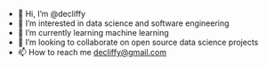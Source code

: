 - 👋 Hi, I’m @decliffy
- 👀 I’m interested in data science and software engineering
- 🌱 I’m currently learning machine learning
- 💞️ I’m looking to collaborate on open source data science projects
- 📫 How to reach me decliffy@gmail.com

<!---
decliffy/decliffy is a ✨ special ✨ repository because its `README.md` (this file) appears on your GitHub profile.
You can click the Preview link to take a look at your changes.
--->

